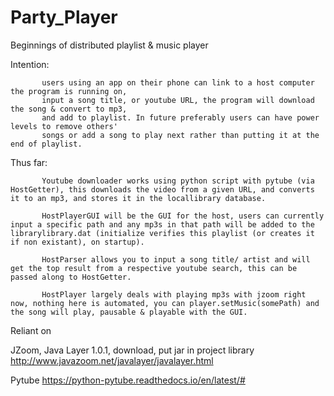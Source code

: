 # Party_Player


Beginnings of distributed playlist & music player

Intention:
           
           users using an app on their phone can link to a host computer the program is running on, 
           input a song title, or youtube URL, the program will download the song & convert to mp3,
           and add to playlist. In future preferably users can have power levels to remove others' 
           songs or add a song to play next rather than putting it at the end of playlist.
           
Thus far:  
                  
           Youtube downloader works using python script with pytube (via HostGetter), this downloads the video from a given URL, and converts it to an mp3, and stores it in the locallibrary database.
 
           HostPlayerGUI will be the GUI for the host, users can currently input a specific path and any mp3s in that path will be added to the librarylibrary.dat (initialize verifies this playlist (or creates it if non existant), on startup).
 
           HostParser allows you to input a song title/ artist and will get the top result from a respective youtube search, this can be passed along to HostGetter.
 
           HostPlayer largely deals with playing mp3s with jzoom right now, nothing here is automated, you can player.setMusic(somePath) and the song will play, pausable & playable with the GUI.



Reliant on 

JZoom, Java Layer 1.0.1, download, put jar in project library
http://www.javazoom.net/javalayer/javalayer.html


Pytube
https://python-pytube.readthedocs.io/en/latest/#

